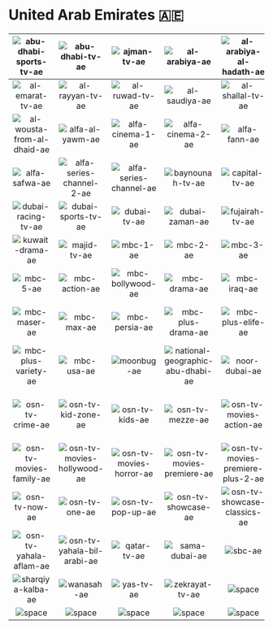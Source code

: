 # United Arab Emirates 🇦🇪

| ![abu-dhabi-sports-tv-ae] | ![abu-dhabi-tv-ae] | ![ajman-tv-ae] | ![al-arabiya-ae] | ![al-arabiya-al-hadath-ae] | ![al-dafrah-tv-ae] |
|:---:|:---:|:---:|:---:|:---:|:---:|
| ![al-emarat-tv-ae] | ![al-rayyan-tv-ae] | ![al-ruwad-tv-ae] | ![al-saudiya-ae] | ![al-shallal-tv-ae] | ![al-waha-tv-ae] |
| ![al-wousta-from-al-dhaid-ae] | ![alfa-al-yawm-ae] | ![alfa-cinema-1-ae] | ![alfa-cinema-2-ae] | ![alfa-fann-ae] | ![alfa-music-now-ae] |
| ![alfa-safwa-ae] | ![alfa-series-channel-2-ae] | ![alfa-series-channel-ae] | ![baynounah-tv-ae] | ![capital-tv-ae] | ![dubai-one-ae] |
| ![dubai-racing-tv-ae] | ![dubai-sports-tv-ae] | ![dubai-tv-ae] | ![dubai-zaman-ae] | ![fujairah-tv-ae] | ![hawas-tv-ae] |
| ![kuwait-drama-ae] | ![majid-tv-ae] | ![mbc-1-ae] | ![mbc-2-ae] | ![mbc-3-ae] | ![mbc-4-ae] |
| ![mbc-5-ae] | ![mbc-action-ae] | ![mbc-bollywood-ae] | ![mbc-drama-ae] | ![mbc-iraq-ae] | ![mbc-maser-2-ae] |
| ![mbc-maser-ae] | ![mbc-max-ae] | ![mbc-persia-ae] | ![mbc-plus-drama-ae] | ![mbc-plus-elife-ae] | ![mbc-plus-power-ae] |
| ![mbc-plus-variety-ae] | ![mbc-usa-ae] | ![moonbug-ae] | ![national-geographic-abu-dhabi-ae] | ![noor-dubai-ae] | ![osn-tv-comedy-ae] |
| ![osn-tv-crime-ae] | ![osn-tv-kid-zone-ae] | ![osn-tv-kids-ae] | ![osn-tv-mezze-ae] | ![osn-tv-movies-action-ae] | ![osn-tv-movies-comedy-ae] |
| ![osn-tv-movies-family-ae] | ![osn-tv-movies-hollywood-ae] | ![osn-tv-movies-horror-ae] | ![osn-tv-movies-premiere-ae] | ![osn-tv-movies-premiere-plus-2-ae] | ![osn-tv-news-ae] |
| ![osn-tv-now-ae] | ![osn-tv-one-ae] | ![osn-tv-pop-up-ae] | ![osn-tv-showcase-ae] | ![osn-tv-showcase-classics-ae] | ![osn-tv-yahala-ae] |
| ![osn-tv-yahala-aflam-ae] | ![osn-tv-yahala-bil-arabi-ae] | ![qatar-tv-ae] | ![sama-dubai-ae] | ![sbc-ae] | ![sharjah-tv-ae] |
| ![sharqiya-kalba-ae] | ![wanasah-ae] | ![yas-tv-ae] | ![zekrayat-tv-ae] | ![space] | ![space] |
| ![space]| ![space]| ![space]| ![space]| ![space]| ![space]|


[abu-dhabi-sports-tv-ae]:abu-dhabi-sports-tv-ae.png
[abu-dhabi-tv-ae]:abu-dhabi-tv-ae.png
[ajman-tv-ae]:ajman-tv-ae.png
[al-arabiya-ae]:al-arabiya-ae.png
[al-arabiya-al-hadath-ae]:al-arabiya-al-hadath-ae.png
[al-dafrah-tv-ae]:al-dafrah-tv-ae.png
[al-emarat-tv-ae]:al-emarat-tv-ae.png
[al-rayyan-tv-ae]:al-rayyan-tv-ae.png
[al-ruwad-tv-ae]:al-ruwad-tv-ae.png
[al-saudiya-ae]:al-saudiya-ae.png
[al-shallal-tv-ae]:al-shallal-tv-ae.png
[al-waha-tv-ae]:al-waha-tv-ae.png
[al-wousta-from-al-dhaid-ae]:al-wousta-from-al-dhaid-ae.png
[alfa-al-yawm-ae]:alfa-al-yawm-ae.png
[alfa-cinema-1-ae]:alfa-cinema-1-ae.png
[alfa-cinema-2-ae]:alfa-cinema-2-ae.png
[alfa-fann-ae]:alfa-fann-ae.png
[alfa-music-now-ae]:alfa-music-now-ae.png
[alfa-safwa-ae]:alfa-safwa-ae.png
[alfa-series-channel-2-ae]:alfa-series-channel-2-ae.png
[alfa-series-channel-ae]:alfa-series-channel-ae.png
[baynounah-tv-ae]:baynounah-tv-ae.png
[capital-tv-ae]:capital-tv-ae.png
[dubai-one-ae]:dubai-one-ae.png
[dubai-racing-tv-ae]:dubai-racing-tv-ae.png
[dubai-sports-tv-ae]:dubai-sports-tv-ae.png
[dubai-tv-ae]:dubai-tv-ae.png
[dubai-zaman-ae]:dubai-zaman-ae.png
[fujairah-tv-ae]:fujairah-tv-ae.png
[hawas-tv-ae]:hawas-tv-ae.png
[kuwait-drama-ae]:kuwait-drama-ae.png
[majid-tv-ae]:majid-tv-ae.png
[mbc-1-ae]:mbc-1-ae.png
[mbc-2-ae]:mbc-2-ae.png
[mbc-3-ae]:mbc-3-ae.png
[mbc-4-ae]:mbc-4-ae.png
[mbc-5-ae]:mbc-5-ae.png
[mbc-action-ae]:mbc-action-ae.png
[mbc-bollywood-ae]:mbc-bollywood-ae.png
[mbc-drama-ae]:mbc-drama-ae.png
[mbc-iraq-ae]:mbc-iraq-ae.png
[mbc-maser-2-ae]:mbc-maser-2-ae.png
[mbc-maser-ae]:mbc-maser-ae.png
[mbc-max-ae]:mbc-max-ae.png
[mbc-persia-ae]:mbc-persia-ae.png
[mbc-plus-drama-ae]:mbc-plus-drama-ae.png
[mbc-plus-elife-ae]:mbc-plus-elife-ae.png
[mbc-plus-power-ae]:mbc-plus-power-ae.png
[mbc-plus-variety-ae]:mbc-plus-variety-ae.png
[mbc-usa-ae]:mbc-usa-ae.png
[moonbug-ae]:moonbug-ae.png
[national-geographic-abu-dhabi-ae]:national-geographic-abu-dhabi-ae.png
[noor-dubai-ae]:noor-dubai-ae.png
[osn-tv-comedy-ae]:osn-tv-comedy-ae.png
[osn-tv-crime-ae]:osn-tv-crime-ae.png
[osn-tv-kid-zone-ae]:osn-tv-kid-zone-ae.png
[osn-tv-kids-ae]:osn-tv-kids-ae.png
[osn-tv-mezze-ae]:osn-tv-mezze-ae.png
[osn-tv-movies-action-ae]:osn-tv-movies-action-ae.png
[osn-tv-movies-comedy-ae]:osn-tv-movies-comedy-ae.png
[osn-tv-movies-family-ae]:osn-tv-movies-family-ae.png
[osn-tv-movies-hollywood-ae]:osn-tv-movies-hollywood-ae.png
[osn-tv-movies-horror-ae]:osn-tv-movies-horror-ae.png
[osn-tv-movies-premiere-ae]:osn-tv-movies-premiere-ae.png
[osn-tv-movies-premiere-plus-2-ae]:osn-tv-movies-premiere-plus-2-ae.png
[osn-tv-news-ae]:osn-tv-news-ae.png
[osn-tv-now-ae]:osn-tv-now-ae.png
[osn-tv-one-ae]:osn-tv-one-ae.png
[osn-tv-pop-up-ae]:osn-tv-pop-up-ae.png
[osn-tv-showcase-ae]:osn-tv-showcase-ae.png
[osn-tv-showcase-classics-ae]:osn-tv-showcase-classics-ae.png
[osn-tv-yahala-ae]:osn-tv-yahala-ae.png
[osn-tv-yahala-aflam-ae]:osn-tv-yahala-aflam-ae.png
[osn-tv-yahala-bil-arabi-ae]:osn-tv-yahala-bil-arabi-ae.png
[qatar-tv-ae]:qatar-tv-ae.png
[sama-dubai-ae]:sama-dubai-ae.png
[sbc-ae]:sbc-ae.png
[sharjah-tv-ae]:sharjah-tv-ae.png
[sharqiya-kalba-ae]:sharqiya-kalba-ae.png
[wanasah-ae]:wanasah-ae.png
[yas-tv-ae]:yas-tv-ae.png
[zekrayat-tv-ae]:zekrayat-tv-ae.png

[space]:../../misc/space-1500.png "Space"

